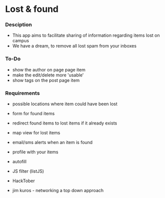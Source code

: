 # Lost & found
### Desciption
- This app aims to facilitate sharing of information regarding items lost on campus
- We have a dream, to remove all lost spam from your inboxes

### To-Do
- show the author on page page item
- make the edit/delete more 'usable'
- show tags on the post page item

### Requirements
- possible locations where item could have been lost
- form for found items
- redirect found items to lost items if it already exists
- map view for lost items
- email/sms alerts when an item is found
- profile with your items
- autofill
- JS filter (listJS)
- HackTober

- jim kuros - networking a top down approach


